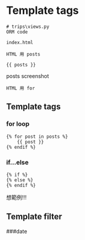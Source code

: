 # Template tags


```
# trips\views.py
ORM code
```
`index.html`

```
HTML 用 posts
```

`{{ posts }}`

posts screenshot

```
HTML 用 for
```

## Template tags
### for loop
```
{% for post in posts %}
    {{ post }}
{% endif %}
```
### if...else

```
{% if %}
{% else %}
{% endif %}
```

想範例!!!


## Template filter
###date
